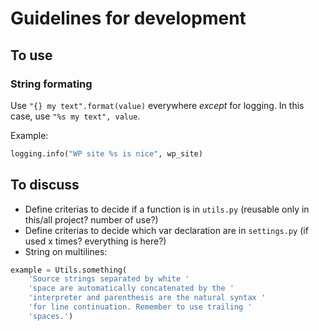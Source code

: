 # Guidelines for development

## To use

### String formating
Use `"{} my text".format(value)` everywhere *except* for logging. In this case, use `"%s my text", value`.

Example:

```python
logging.info("WP site %s is nice", wp_site)
```

## To discuss
- Define criterias to decide if a function is in `utils.py` (reusable only in this/all project? number of use?)
- Define criterias to decide which var declaration are in `settings.py` (if used x times? everything is here?)
- String on multilines: 
```python
example = Utils.something(
    'Source strings separated by white '
    'space are automatically concatenated by the '
    'interpreter and parenthesis are the natural syntax '
    'for line continuation. Remember to use trailing '
    'spaces.')
```
